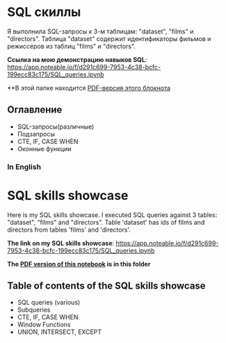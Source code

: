 # SQL скиллы
Я выполнила SQL-запросы к 3-м таблицам: "dataset", "films" и "directors". 
Таблица "dataset" содержит идентификаторы фильмов и режиссеров из таблиц "films" и "directors".

**Ссылка на мою демонстрацию навыков SQL**: https://app.noteable.io/f/d291c699-7953-4c38-bcfc-199ecc83c175/SQL_queries.ipynb

**В этой папке находится [PDF-версия этого блокнота](https://github.com/lalonzadentro/Data-Analyst-Portfolio/blob/main/SQL%20queries/SQL%20skills%20showcase/SQL%20skills%20showcase%20(SQL%20queries).pdf)

## Оглавление
* SQL-запросы(различные)
* Подзапросы
* CTE, IF, CASE WHEN
* Оконные функции


### In English
# SQL skills showcase
Here is my SQL skills showcase. I executed SQL queries against 3 tables: "dataset", "films" and "directors". 
Table 'dataset' has ids of films and directors from tables 'films' and 'directors'.

**The link on my SQL skills showcase**: https://app.noteable.io/f/d291c699-7953-4c38-bcfc-199ecc83c175/SQL_queries.ipynb

**The [PDF version of this notebook](https://github.com/lalonzadentro/Data-Analyst-Portfolio/blob/main/SQL%20queries/SQL%20skills%20showcase/SQL%20skills%20showcase%20(SQL%20queries).pdf) is in this folder**

## Table of contents of the SQL skills showcase
* SQL queries (various)
* Subqueries
* CTE, IF, CASE WHEN
* Window Functions
* UNION, INTERSECT, EXCEPT
